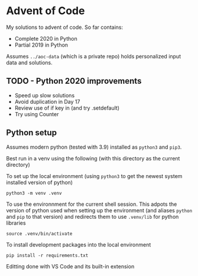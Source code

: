 # Advent of Code

My solutions to advent of code. So far contains:

 * Complete 2020 in Python
 * Partial 2019 in Python

Assumes `../aoc-data` (which is a private repo) holds personalized input data and solutions.


## TODO - Python 2020 improvements

- Speed up slow solutions
- Avoid duplication in Day 17
- Review use of if key in (and try .setdefault)
- Try using Counter


## Python setup

Assumes modern python (tested with 3.9) installed as `python3` and `pip3`.

Best run in a venv using the following (with this directory as the current directory)

To set up the local environment (using `python3` to get the newest system installed version
of python)

```{sh}
python3 -m venv .venv
```

To use the environnment for the current shell session. This adpots the version of python used
when setting up the environment (and aliases `python` and `pip` to that version) and redirects
them to use `.venv/lib` for python libraries

```{sh}
source .venv/bin/activate
```

To install development packages into the local environment

```{sh}
pip install -r requirements.txt
```

Editting done with VS Code and its built-in extension


